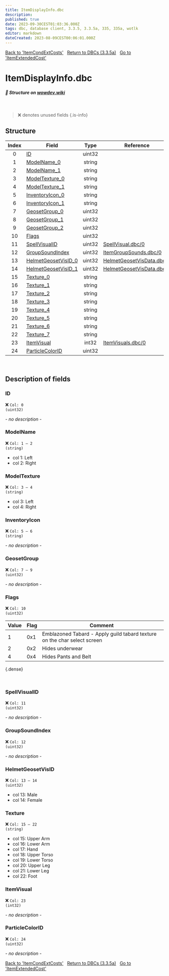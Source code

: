 ```yaml
---
title: ItemDisplayInfo.dbc
description:
published: true
date: 2023-09-30CEST01:03:36.000Z
tags: dbc, database client, 3.3.5, 3.3.5a, 335, 335a, wotlk
editor: markdown
dateCreated: 2023-08-09CEST00:06:01.000Z
---
```

<a href="https://trinitycore.info/files/DBC/335/itemcondextcosts" class="mt-5 v-btn v-btn--depressed v-btn--flat v-btn--outlined theme--light v-size--default darkblue--text text--lighten-3"><span class="v-btn__content"><i aria-hidden="true" class="v-icon notranslate v-icon--left mdi mdi-arrow-left theme--light"></i><span>Back to 'ItemCondExtCosts'</span></span></a>&nbsp;&nbsp;&nbsp;<a href="https://trinitycore.info/files/DBC/335/DBC" class="mt-5 v-btn v-btn--depressed v-btn--flat v-btn--outlined theme--light v-size--default darkblue--text text--lighten-3"><span class="v-btn__content"><i aria-hidden="true" class="v-icon notranslate v-icon--left mdi mdi-home-outline theme--light"></i><span>Return to DBCs (3.3.5a)</span></span></a>&nbsp;&nbsp;&nbsp;<a href="https://trinitycore.info/files/DBC/335/itemextendedcost" class="mt-5 v-btn v-btn--depressed v-btn--flat v-btn--outlined theme--light v-size--default darkblue--text text--lighten-3"><span class="v-btn__content"><span>Go to 'ItemExtendedCost'</span><i aria-hidden="true" class="v-icon notranslate v-icon--right mdi mdi-arrow-right theme--light"></i></span></a>

# ItemDisplayInfo.dbc
##### :pencil: Structure on [wowdev.wiki](https://wowdev.wiki/DB/ItemDisplayInfo)
&nbsp;

> :x: denotes unused fields
{.is-info}


## Structure

| Index | Field | Type | Reference |
| :---: | --- | :---: | --- |
| 0 | [ID](#id-alt) | uint32 |  |
| 1 | [ModelName_0](#modelname) | string |  |
| 2 | [ModelName_1](#modelname) | string |  |
| 3 | [ModelTexture_0](#modeltexture) | string |  |
| 4 | [ModelTexture_1](#modeltexture) | string |  |
| 5 | [InventoryIcon_0](#inventoryicon) | string |  |
| 6 | [InventoryIcon_1](#inventoryicon) | string |  |
| 7 | [GeosetGroup_0](#geosetgroup) | uint32 |  |
| 8 | [GeosetGroup_1](#geosetgroup) | uint32 |  |
| 9 | [GeosetGroup_2](#geosetgroup) | uint32 |  |
| 10 | [Flags](#flags) | uint32 |  |
| 11 | [SpellVisualID](#spellvisualid) | uint32 | [SpellVisual.dbc/0](/files/DBC/335/spellvisual#id-alt) |
| 12 | [GroupSoundIndex](#groupsoundindex) | uint32 | [ItemGroupSounds.dbc/0](/files/DBC/335/itemgroupsounds#id-alt) |
| 13 | [HelmetGeosetVisID_0](#helmetgeosetvisid) | uint32 | [HelmetGeosetVisData.dbc/0](/files/DBC/335/helmetgeosetvisdata#id-alt) |
| 14 | [HelmetGeosetVisID_1](#helmetgeosetvisid) | uint32 | [HelmetGeosetVisData.dbc/0](/files/DBC/335/helmetgeosetvisdata#id-alt) |
| 15 | [Texture_0](#texture) | string |  |
| 16 | [Texture_1](#texture) | string |  |
| 17 | [Texture_2](#texture) | string |  |
| 18 | [Texture_3](#texture) | string |  |
| 19 | [Texture_4](#texture) | string |  |
| 20 | [Texture_5](#texture) | string |  |
| 21 | [Texture_6](#texture) | string |  |
| 22 | [Texture_7](#texture) | string |  |
| 23 | [ItemVisual](#itemvisual) | int32 | [ItemVisuals.dbc/0](/files/DBC/335/itemvisuals#classid) |
| 24 | [ParticleColorID](#particlecolorid) | uint32 |  |
&nbsp;
## Description of fields

### ID <!-- {#id-alt} -->
:x: <code>Col: 0 (uint32)</code>

*- no description -*
&nbsp;

### ModelName
:x: <code>Col: 1 &ndash; 2 (string)</code>

* col 1: Left
* col 2: Right
&nbsp;

### ModelTexture
:x: <code>Col: 3 &ndash; 4 (string)</code>

* col 3: Left
* col 4: Right
&nbsp;

### InventoryIcon
:x: <code>Col: 5 &ndash; 6 (string)</code>

*- no description -*
&nbsp;

### GeosetGroup
:x: <code>Col: 7 &ndash; 9 (uint32)</code>

*- no description -*
&nbsp;

### Flags
:x: <code>Col: 10 (uint32)</code>

| Value | Flag | Comment |
|-------|------|---------|
| 1 | 0x1 | Emblazoned Tabard - Apply guild tabard texture on the char select screen |
| 2 | 0x2 | Hides underwear |
| 4 | 0x4 | Hides Pants and Belt |
{.dense}

&nbsp;

### SpellVisualID
:x: <code>Col: 11 (uint32)</code>

*- no description -*
&nbsp;

### GroupSoundIndex
:x: <code>Col: 12 (uint32)</code>

*- no description -*
&nbsp;

### HelmetGeosetVisID
:x: <code>Col: 13 &ndash; 14 (uint32)</code>

* col 13: Male
* col 14: Female
&nbsp;

### Texture
:x: <code>Col: 15 &ndash; 22 (string)</code>

* col 15: Upper Arm
* col 16: Lower Arm
* col 17: Hand
* col 18: Upper Torso
* col 19: Lower Torso
* col 20: Upper Leg
* col 21: Lower Leg
* col 22: Foot
&nbsp;

### ItemVisual
:x: <code>Col: 23 (int32)</code>

*- no description -*
&nbsp;

### ParticleColorID
:x: <code>Col: 24 (uint32)</code>

*- no description -*
&nbsp;

<a href="https://trinitycore.info/files/DBC/335/itemcondextcosts" class="mt-5 v-btn v-btn--depressed v-btn--flat v-btn--outlined theme--light v-size--default darkblue--text text--lighten-3"><span class="v-btn__content"><i aria-hidden="true" class="v-icon notranslate v-icon--left mdi mdi-arrow-left theme--light"></i><span>Back to 'ItemCondExtCosts'</span></span></a>&nbsp;&nbsp;&nbsp;<a href="https://trinitycore.info/files/DBC/335/DBC" class="mt-5 v-btn v-btn--depressed v-btn--flat v-btn--outlined theme--light v-size--default darkblue--text text--lighten-3"><span class="v-btn__content"><i aria-hidden="true" class="v-icon notranslate v-icon--left mdi mdi-home-outline theme--light"></i><span>Return to DBCs (3.3.5a)</span></span></a>&nbsp;&nbsp;&nbsp;<a href="https://trinitycore.info/files/DBC/335/itemextendedcost" class="mt-5 v-btn v-btn--depressed v-btn--flat v-btn--outlined theme--light v-size--default darkblue--text text--lighten-3"><span class="v-btn__content"><span>Go to 'ItemExtendedCost'</span><i aria-hidden="true" class="v-icon notranslate v-icon--right mdi mdi-arrow-right theme--light"></i></span></a>
